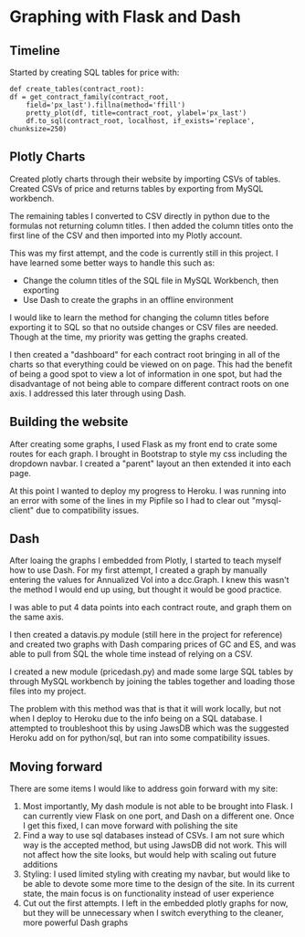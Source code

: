 # Graphing with Flask and Dash

## Timeline
Started by creating SQL tables for price with: <br>

    def create_tables(contract_root):
    df = get_contract_family(contract_root,
        field='px_last').fillna(method='ffill')
        pretty_plot(df, title=contract_root, ylabel='px_last')
        df.to_sql(contract_root, localhost, if_exists='replace', chunksize=250)

## Plotly Charts
Created plotly charts through their website by importing CSVs of tables.  Created CSVs of price and returns tables by exporting from MySQL workbench.

The remaining tables I converted to CSV directly in python due to the formulas not returning column titles.  I then added the column titles onto the first line of the CSV and then imported into my Plotly account.

This was my first attempt, and the code is currently still in this project.  I have learned some better ways to handle this such as:
<ul>
<li>Change the column titles of the SQL file in MySQL Workbench, then exporting</li>
<li>Use Dash to create the graphs in an offline environment</li>
</ul>

I would like to learn the method for changing the column titles before exporting it to SQL so that no outside changes or CSV files are needed.  Though at the time, my priority was getting the graphs created.

I then created a "dashboard" for each contract root bringing in all of the charts so that everything could be viewed on on page. This had the benefit of being a good spot to view a lot of information in one spot, but had the disadvantage of not being able to compare different contract roots on one axis.  I addressed this later through using Dash.

## Building the website

After creating some graphs, I used Flask as my front end to crate some routes for each graph.  I brought in Bootstrap to style my css including the dropdown navbar.  I created a "parent" layout an then extended it into each page.

At this point I wanted to deploy my progress to Heroku.  I was running into an error with some of the lines in my Pipfile so I had to clear out "mysql-client" due to compatibility issues.

## Dash

After loaing the graphs I embedded from Plotly, I started to teach myself how to use Dash.  For my first attempt, I created a graph by manually entering the values for Annualized Vol into a dcc.Graph.  I knew this wasn't the method I would end up using, but thought it would be good practice.

I was able to put 4 data points into each contract route, and graph them on the same axis.

I then created a datavis.py module (still here in the project for reference) and created two graphs with Dash comparing prices of GC and ES, and was able to pull from SQL the whole time instead of relying on a CSV.

I created a new module (pricedash.py) and made some large SQL tables by through MySQL workbench by joining the tables together and loading those files into my project.

The problem with this method was that is that it will work locally, but not when I deploy to Heroku due to the info being on a SQL database.  I attempted to troubleshoot this by using JawsDB which was the suggested Heroku add on for python/sql, but ran into some compatibility issues.


## Moving forward

There are some items I would like to address goin forward with my site:

<ol>
<li>  Most importantly, My dash module is not able to be brought into Flask.  I can currently view Flask on one port, and Dash on a different one.  Once I get this fixed, I can move forward with polishing the site</li>
<li>Find a way to use sql databases instead of CSVs.  I am not sure which way is the accepted method, but using JawsDB did not work.  This will not affect how the site looks, but would help with scaling out future additions</li>
<li> Styling:  I used limited styling with creating my navbar, but would like to be able to devote some more time to the design of the site.  In its current state, the main focus is on functionality instead of user experience</li>
<li>Cut out the first attempts.  I left in the embedded plotly graphs for now, but they will be unnecessary when I switch everything to the cleaner, more powerful Dash graphs</li>
</ol>
